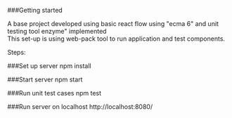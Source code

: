###Getting started

A base project developed using basic react flow using "ecma 6" and unit testing tool enzyme" implemented  
This set-up is using web-pack tool to run application and test components.

Steps:

###Set up server
npm install

###Start server
npm start

###Run unit test cases
npm test

###Run server on localhost 
http://localhost:8080/
